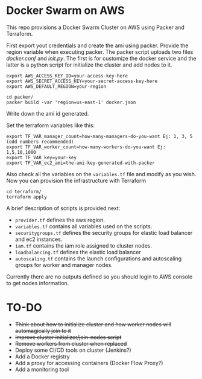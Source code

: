 # Docker Swarm on AWS
This repo provisions a Docker Swarm Cluster on AWS using Packer and Terraform.

First export yout credentials and create the ami using packer. Provide the region variable when executing packer. The packer script uploads two files *docker.conf* and *init.py*. The first is for customize the docker service and the latter is a python script for initialize the cluster and add nodes to it.

```
export AWS_ACCESS_KEY_ID=your-access-key-here
export AWS_SECRET_ACCESS_KEY=your-secret-access-key-here
export AWS_DEFAULT_REGION=your-region

cd packer/
packer build -var 'region=us-east-1' docker.json
```

Write down the ami id generated.

Set the terraform variables like this:

```
export TF_VAR_manager_count=how-many-managers-do-you-want Ej: 1, 3, 5 (odd numbers recommended)
export TF_VAR_worker_count=how-many-workers-do-you-want Ej: 1,5,10,1000
export TF_VAR_key=your-key
export TF_VAR_ec2_ami=the-ami-key-generated-with-packer
```

Also check all the variables on the `variables.tf` file and modify as you wish. Now you can provision the infrastructure with Terraform

```
cd terraform/
terraform apply
```

A brief description of scripts is provided next:

* `provider.tf` defines the aws region.
* `variables.tf` contains all variables used on the scripts.
* `securitygroups.tf` defines the security groups for elastic load balancer and ec2 instances.
* `iam.tf` contains the iam role assigned to cluster nodes.
* `loadbalancing.tf` defines the elastic load balancer
* `autoscaling.tf` contains the launch configurations and autoscaling groups for worker and manager nodes.

Currently there are no outputs defined so you should login to AWS console to get nodes information.

# TO-DO
* ~~Think about how to initialize cluster and how worker nodes will automagically join to it~~
* ~~Improve cluster initializer/join-nodes script~~
* ~~Remove workers from cluster when replaced~~
* Deploy some CI/CD tools on cluster (Jenkins?)
* Add a Docker registry
* Add a proxy for accessing containers (Docker Flow Proxy?)
* Add a monitoring tool
